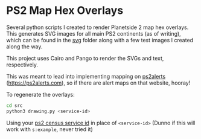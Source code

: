 # PS2 Map Hex Overlays

Several python scripts I created to render Planetside 2 map hex overlays. This generates SVG images for all main PS2 continents (as of writing), which can be found in the [svg](./svg) folder along with a few test images I created along the way.

This project uses Cairo and Pango to render the SVGs and text, respectively.

This was meant to lead into implementing mapping on [ps2alerts](github.com/ps2alerts) (https://ps2alerts.com), so if there are alert maps on that website, hooray!

To regenerate the overlays:
```sh
cd src
python3 drawing.py <service-id>
```
Using your [ps2 census service id](https://census.daybreakgames.com/#devSignup) in place of `<service-id>` (Dunno if this will work with `s:example`, never tried it)